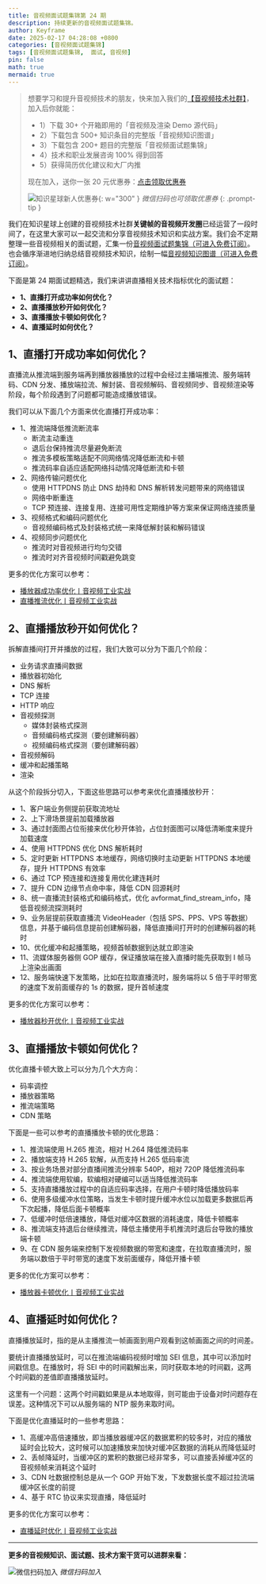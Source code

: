 ```yaml
---
title: 音视频面试题集锦第 24 期
description: 持续更新的音视频面试题集锦。
author: Keyframe
date: 2025-02-17 04:28:08 +0800
categories: [音视频面试题集锦]
tags: [音视频面试题集锦,  面试, 音视频]
pin: false
math: true
mermaid: true
---
```


>想要学习和提升音视频技术的朋友，快来加入我们的<a href="https://t.zsxq.com/jRprT" target="_blank" rel="noopener noreferrer">【音视频技术社群】</a>，加入后你就能：
>
>- 1）下载 30+ 个开箱即用的「音视频及渲染 Demo 源代码」
>- 2）下载包含 500+ 知识条目的完整版「音视频知识图谱」
>- 3）下载包含 200+ 题目的完整版「音视频面试题集锦」
>- 4）技术和职业发展咨询 100% 得到回答
>- 5）获得简历优化建议和大厂内推
>  
>现在加入，送你一张 20 元优惠券：<a href="https://t.zsxq.com/jRprT" target="_blank" rel="noopener noreferrer">点击领取优惠券</a>
>
>![知识星球新人优惠券](assets/img/keyframe-zsxq-coupon.png){: w="300" }
>_微信扫码也可领取优惠券_
{: .prompt-tip }


我们在知识星球上创建的音视频技术社群**关键帧的音视频开发圈**已经运营了一段时间了，在这里大家可以一起交流和分享音视频技术知识和实战方案。我们会不定期整理一些音视频相关的面试题，汇集一份[音视频面试题集锦（可进入免费订阅）](https://mp.weixin.qq.com/mp/appmsgalbum?__biz=MjM5MTkxOTQyMQ==&action=getalbum&album_id=2380776196751425539#wechat_redirect)。也会循序渐进地归纳总结音视频技术知识，绘制一幅[音视频知识图谱（可进入免费订阅）](https://mp.weixin.qq.com/mp/appmsgalbum?__biz=MjM5MTkxOTQyMQ==&action=getalbum&album_id=2349658423078092802#wechat_redirect)。


下面是第 24 期面试题精选，我们来讲讲直播相关技术指标优化的面试题：


- **1、直播打开成功率如何优化？**
- **2、直播播放秒开如何优化？**
- **3、直播播放卡顿如何优化？**
- **4、直播延时如何优化？**



## 1、直播打开成功率如何优化？

直播流从推流端到服务端再到播放器播放的过程中会经过主播端推流、服务端转码、CDN 分发、播放端拉流、解封装、音视频解码、音视频同步、音视频渲染等阶段，每个阶段遇到了问题都可能造成播放错误。

我们可以从下面几个方面来优化直播打开成功率：


- 1、推流端降低推流断流率
	- 断流主动重连
	- 退后台保持推流尽量避免断流
	- 推流多模板策略适配不同网络情况降低断流和卡顿
	- 推流码率自适应适配网络抖动情况降低断流和卡顿
- 2、网络传输问题优化
	- 使用 HTTPDNS 防止 DNS 劫持和 DNS 解析转发问题带来的网络错误
	- 网络中断重连
	- TCP 预连接、连接复用、连接可用性定期维护等方案来保证网络连接质量
- 3、视频格式和编码问题优化
	- 音视频编码格式及封装格式统一来降低解封装和解码错误
- 4、视频同步问题优化
	- 推流时对音视频进行均匀交错
	- 推流时对齐音视频时间戳避免跳变

更多的优化方案可以参考：

- [播放器成功率优化丨音视频工业实战](https://mp.weixin.qq.com/s?__biz=MjM5MTkxOTQyMQ==&mid=2257487090&idx=1&sn=a9fef8735feeb7689bd3cb51730a1658&chksm=a5d418a092a391b6be17442c2c4d191fda9425858c44a941598277758263251affb0af62bb04&scene=178&cur_album_id=2140155659911233539#rd)
- [直播推流优化丨音视频工业实战](https://mp.weixin.qq.com/s?__biz=MjM5MTkxOTQyMQ==&mid=2257487424&idx=1&sn=76cb543075da609b8224559256a7ddb7&chksm=a5d41a1292a39304a426124b107fcf17e4d77b488165f761e410586dd9da58f37c3f0db90049&)




## 2、直播播放秒开如何优化？

拆解直播间打开并播放的过程，我们大致可以分为下面几个阶段：

- 业务请求直播间数据
- 播放器初始化
- DNS 解析
- TCP 连接
- HTTP 响应
- 音视频探测
	- 媒体封装格式探测
	- 音频编码格式探测（要创建解码器）
	- 视频编码格式探测（要创建解码器）
- 音视频解码
- 缓冲和起播策略
- 渲染

从这个阶段拆分切入，下面这些思路可以参考来优化直播播放秒开：


- 1、客户端业务侧提前获取流地址
- 2、上下滑场景提前加载播放器
- 3、通过封面图占位衔接来优化秒开体验，占位封面图可以降低清晰度来提升加载速度
- 4、使用 HTTPDNS 优化 DNS 解析耗时
- 5、定时更新 HTTPDNS 本地缓存，网络切换时主动更新 HTTPDNS 本地缓存，提升 HTTPDNS 有效率
- 6、通过 TCP 预连接和连接复用优化建连耗时
- 7、提升 CDN 边缘节点命中率，降低 CDN 回源耗时
- 8、统一直播流封装格式和编码格式，优化 avformat_find_stream_info，降低音视频流探测耗时
- 9、业务层提前获取直播流 VideoHeader（包括 SPS、PPS、VPS 等数据）信息，并基于编码信息提前创建解码器，降低直播间打开时的创建解码器的耗时
- 10、优化缓冲和起播策略，视频首帧数据到达就立即渲染
- 11、流媒体服务器侧 GOP 缓存，保证播放端在接入直播时能先获取到 I 帧马上渲染出画面
- 12、服务端快速下发策略，比如在拉取直播流时，服务端将以 5 倍于平时带宽的速度下发前面缓存的 1s 的数据，提升首帧速度


更多的优化方案可以参考：

- [播放器秒开优化丨音视频工业实战](https://mp.weixin.qq.com/s?__biz=MjM5MTkxOTQyMQ==&mid=2257487092&idx=1&sn=8585840d39805b43fb7cab28a66d9d42&chksm=a5d418a692a391b048eb1d07d7d066f21b40bdb2feed8a9bb99367ccef3bad62feacf07628e3&scene=178&cur_album_id=2140155659911233539#rd)









## 3、直播播放卡顿如何优化？

优化直播卡顿大致上可以分为几个大方向：

- 码率调控
- 播放器策略
- 推流端策略
- CDN 策略

下面是一些可以参考的直播播放卡顿的优化思路：

- 1、推流端使用 H.265 推流，相对 H.264 降低推流码率
- 2、播放端支持 H.265 软解，从而支持 H.265 低码率流
- 3、按业务场景对部分直播间推流分辨率 540P，相对 720P 降低推流码率
- 4、推流端使用软编，软编相对硬编可以适当降低推流码率
- 5、支持直播播放过程中的自适应码率选择，在用户卡顿时降低播放码率
- 6、使用多级缓冲水位策略，当发生卡顿时提升缓冲水位以加载更多数据后再下次起播，降低后面卡顿概率
- 7、低缓冲时低倍速播放，降低对缓冲区数据的消耗速度，降低卡顿概率
- 8、推流端支持退后台继续推流，降低主播使用手机推流时退后台导致的播放端卡顿
- 9、在 CDN 服务端来控制下发视频数据的带宽和速度，在拉取直播流时，服务端以数倍于平时带宽的速度下发前面缓存，降低开播卡顿

更多的优化方案可以参考：

- [播放器卡顿优化丨音视频工业实战](https://mp.weixin.qq.com/s?__biz=MjM5MTkxOTQyMQ==&mid=2257487093&idx=1&sn=7a81b9ba1e3f192eb8e888b5b3ceeb13&chksm=a5d418a792a391b1735e0eea124856228b170444fa2a17db1dd4a5c06a817151b77e03ad73bf&scene=178&cur_album_id=2140155659911233539#rd)




## 4、直播延时如何优化？

直播播放延时，指的是从主播推流一帧画面到用户观看到这帧画面之间的时间差。

要统计直播播放延时，可以在推流端编码视频时增加 SEI 信息，其中可以添加时间戳信息。在播放时，将 SEI 中的时间戳解出来，同时获取本地的时间戳，这两个时间戳的差值即直播播放延时。

这里有一个问题：这两个时间戳如果是从本地取得，则可能由于设备对时问题存在误差。这种情况下可以从服务端的 NTP 服务来取时间。

下面是优化直播延时的一些参考思路：

- 1、高缓冲高倍速播放，即当播放器缓冲区的数据累积的较多时，对应的播放延时会比较大，这时候可以加速播放来加快对缓冲区数据的消耗从而降低延时
- 2、丢帧降延时，当缓冲区的累积的数据已经非常多，可以直接丢掉缓冲区的音视频帧来消耗这个延时
- 3、CDN 吐数据控制总是从一个 GOP 开始下发，下发数据长度不超过拉流端缓冲区长度的前提
- 4、基于 RTC 协议来实现直播，降低延时





更多的优化方案可以参考：

- [直播延时优化丨音视频工业实战](https://mp.weixin.qq.com/s?__biz=MjM5MTkxOTQyMQ==&mid=2257487100&idx=1&sn=1fc4a5336be75906e8869e33317d733e&chksm=a5d418ae92a391b8943cd709ba6038f1baca557d702dbfcfc0f92e79c39618c6d19067f563eb&scene=178&cur_album_id=2140155659911233539#rd)















---

**更多的音视频知识、面试题、技术方案干货可以进群来看：**

![微信扫码加入](assets/img/keyframe-zsxq.png)
_微信扫码加入_














